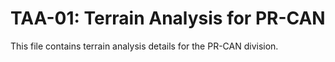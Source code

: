 # TAA-01: Terrain Analysis for PR-CAN

This file contains terrain analysis details for the PR-CAN division.
